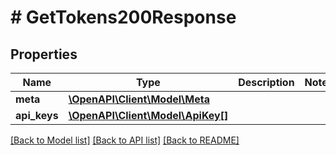 # # GetTokens200Response

## Properties

Name | Type | Description | Notes
------------ | ------------- | ------------- | -------------
**meta** | [**\OpenAPI\Client\Model\Meta**](Meta.md) |  |
**api_keys** | [**\OpenAPI\Client\Model\ApiKey[]**](ApiKey.md) |  |

[[Back to Model list]](../../README.md#models) [[Back to API list]](../../README.md#endpoints) [[Back to README]](../../README.md)
